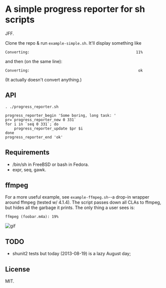 # A simple progress reporter for sh scripts

JFF.

Clone the repo & run `example-simple.sh`. It'll display something like

    Converting:                                                11%

and then (on the same line):

    Converting:                                                 ok

(It actually doesn't convert anything.)

## API

    . ./progress_reporter.sh

    progress_reporter_begin 'Some boring, long task: '
    pr=`progress_reporter_new 0 331`
    for i in `seq 0 331`; do
        progress_reporter_update $pr $i
    done
    progress_reporter_end 'ok'

## Requirements

* /bin/sh in FreeBSD or bash in Fedora.
* expr, seq, gawk.

## ffmpeg

For a more useful example, see `example-ffmpeg.sh`--a drop-in wrapper
around ffmpeg (tested w/ 4.1.4). The script passes down all CLAs to
ffmpeg, but hides all the garbage it prints. The only thing a user
sees is:

    ffmpeg (foobar.m4a): 19%

![gif](http://sigwait.tk/~alex/demo/misc/example-ffmpeg.sh.gif)

## TODO

- shunit2 tests but today (2013-08-19) is a lazy August day;

## License

MIT.
